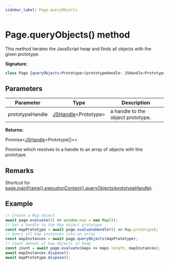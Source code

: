 ```yaml
---
sidebar_label: Page.queryObjects
---
```

# Page.queryObjects() method

This method iterates the JavaScript heap and finds all objects with the given prototype.

**Signature:**

```typescript
class Page {queryObjects<Prototype>(prototypeHandle: JSHandle<Prototype>): Promise<JSHandle<Prototype[]>>;}
```

## Parameters

|  Parameter | Type | Description |
|  --- | --- | --- |
|  prototypeHandle | [JSHandle](./puppeteer.jshandle.md)&lt;Prototype&gt; | a handle to the object prototype. |

**Returns:**

Promise&lt;[JSHandle](./puppeteer.jshandle.md)&lt;Prototype\[\]&gt;&gt;

Promise which resolves to a handle to an array of objects with this prototype.

## Remarks

Shortcut for [page.mainFrame().executionContext().queryObjects(prototypeHandle)](./puppeteer.executioncontext.queryobjects.md).

## Example


```ts
// Create a Map object
await page.evaluate(() => window.map = new Map());
// Get a handle to the Map object prototype
const mapPrototype = await page.evaluateHandle(() => Map.prototype);
// Query all map instances into an array
const mapInstances = await page.queryObjects(mapPrototype);
// Count amount of map objects in heap
const count = await page.evaluate(maps => maps.length, mapInstances);
await mapInstances.dispose();
await mapPrototype.dispose();
```

